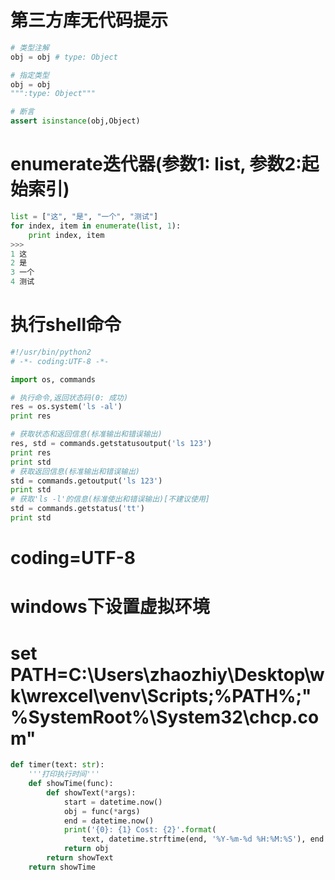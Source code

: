 # 第三方库无代码提示
```python
# 类型注解
obj = obj # type: Object

# 指定类型
obj = obj
""":type: Object"""

# 断言
assert isinstance(obj,Object)
```

# enumerate迭代器(参数1: list, 参数2:起始索引)
```python
list = ["这", "是", "一个", "测试"]
for index, item in enumerate(list, 1):
    print index, item
>>>
1 这
2 是
3 一个
4 测试
```


# 执行shell命令
```python
#!/usr/bin/python2
# -*- coding:UTF-8 -*-

import os, commands

# 执行命令,返回状态码(0: 成功)
res = os.system('ls -al')
print res

# 获取状态和返回信息(标准输出和错误输出)
res, std = commands.getstatusoutput('ls 123')
print res
print std
# 获取返回信息(标准输出和错误输出)
std = commands.getoutput('ls 123')
print std
# 获取'ls -l'的信息(标准使出和错误输出)[不建议使用]
std = commands.getstatus('tt')
print std
```




# coding=UTF-8
# windows下设置虚拟环境
# set PATH=C:\Users\zhaozhiy\Desktop\wk\wrexcel\venv\Scripts;%PATH%;"%SystemRoot%\System32\chcp.com"

```python
def timer(text: str):
    '''打印执行时间'''
    def showTime(func):
        def showText(*args):
            start = datetime.now()
            obj = func(*args)
            end = datetime.now()
            print('{0}: {1} Cost: {2}'.format(
                text, datetime.strftime(end, '%Y-%m-%d %H:%M:%S'), end - start))
            return obj
        return showText
    return showTime


```